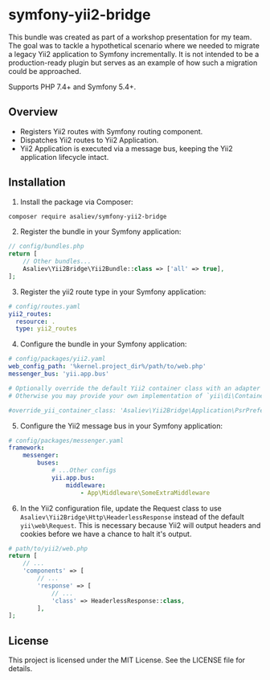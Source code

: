 # symfony-yii2-bridge

This bundle was created as part of a workshop presentation for my team. The goal was to tackle a hypothetical scenario where we needed to migrate a legacy Yii2 application to Symfony incrementally. It is not intended to be a production-ready plugin but serves as an example of how such a migration could be approached.

Supports PHP 7.4+ and Symfony 5.4+.

## Overview

 - Registers Yii2 routes with Symfony routing component.
 - Dispatches Yii2 routes to Yii2 Application.
 - Yii2 Application is executed via a message bus, keeping the Yii2 application lifecycle intact.

## Installation

1. Install the package via Composer:

```bash
composer require asaliev/symfony-yii2-bridge
```

2. Register the bundle in your Symfony application:

```php
// config/bundles.php
return [
    // Other bundles...
    Asaliev\Yii2Bridge\Yii2Bundle::class => ['all' => true],
];
```

3. Register the yii2 route type in your Symfony application:

```yaml
# config/routes.yaml
yii2_routes:
  resource: .
  type: yii2_routes
```

4. Configure the bundle in your Symfony application:

```yaml
# config/packages/yii2.yaml
web_config_path: '%kernel.project_dir%/path/to/web.php'
messenger_bus: 'yii.app.bus'

# Optionally override the default Yii2 container class with an adapter which checks whether a service is registered in the Symfony container first.
# Otherwise you may provide your own implementation of `yii\di\Container`.

#override_yii_container_class: 'Asaliev\Yii2Bridge\Application\PsrPreferredContainerAdapter'
```

5. Configure the Yii2 message bus in your Symfony application:

```yaml
# config/packages/messenger.yaml
framework:
    messenger:
        buses:
            # ...Other configs
            yii.app.bus:
                middleware:
                    - App\Middleware\SomeExtraMiddleware
```

6. In the Yii2 configuration file, update the Request class to use `Asaliev\Yii2Bridge\Http\HeaderlessResponse` instead of the default `yii\web\Request`. This is necessary because Yii2 will output headers and cookies before we have a chance to halt it's output.

```php
# path/to/yii2/web.php
return [
    // ...
    'components' => [
        // ...
        'response' => [
            // ...
            'class' => HeaderlessResponse::class,
        ],
];
```

## License
This project is licensed under the MIT License. See the LICENSE file for details.

